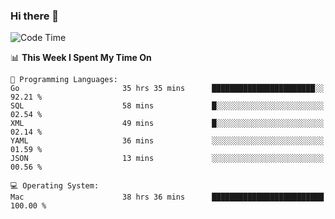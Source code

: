 ### Hi there 👋

<!--
**CrazyCollin/crazycollin** is a ✨ _special_ ✨ repository because its `README.md` (this file) appears on your GitHub profile.

Here are some ideas to get you started:

- 🔭 I’m currently working on ...
- 🌱 I’m currently learning ...
- 👯 I’m looking to collaborate on ...
- 🤔 I’m looking for help with ...
- 💬 Ask me about ...
- 📫 How to reach me: ...
- 😄 Pronouns: ...
- ⚡ Fun fact: ...
-->

<!--START_SECTION:waka-->
![Code Time](http://img.shields.io/badge/Code%20Time-2%2C641%20hrs%2029%20mins-blue)

📊 **This Week I Spent My Time On** 

```text
💬 Programming Languages: 
Go                       35 hrs 35 mins      ███████████████████████░░   92.21 % 
SQL                      58 mins             █░░░░░░░░░░░░░░░░░░░░░░░░   02.54 % 
XML                      49 mins             █░░░░░░░░░░░░░░░░░░░░░░░░   02.14 % 
YAML                     36 mins             ░░░░░░░░░░░░░░░░░░░░░░░░░   01.59 % 
JSON                     13 mins             ░░░░░░░░░░░░░░░░░░░░░░░░░   00.56 % 

💻 Operating System: 
Mac                      38 hrs 36 mins      █████████████████████████   100.00 % 
```


<!--END_SECTION:waka-->
